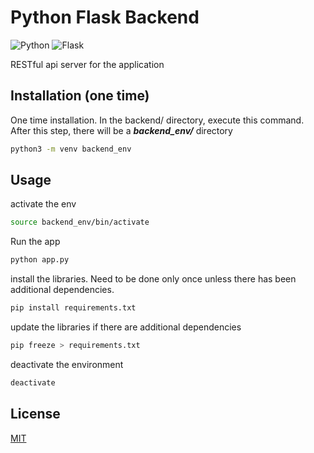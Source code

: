 # Python Flask Backend
![Python](https://img.shields.io/badge/python-3670A0?style=for-the-badge&logo=python&logoColor=ffdd54)
![Flask](https://img.shields.io/badge/Flask-000000?style=for-the-badge&logo=flask&logoColor=white)

RESTful api server for the application


## Installation (one time)
One time installation. In the backend/ directory, execute this command. After this step, there will be a ***backend_env/*** directory
```bash
python3 -m venv backend_env 
```


## Usage

activate the env
```bash
source backend_env/bin/activate
```
Run the app
```python
python app.py
```

install the libraries. Need to be done only once unless there has been additional dependencies.
```bash
pip install requirements.txt
```

update the libraries if there are additional dependencies
```bash
pip freeze > requirements.txt
```

deactivate the environment
```bash
deactivate
```



## License

[MIT](https://choosealicense.com/licenses/mit/)
